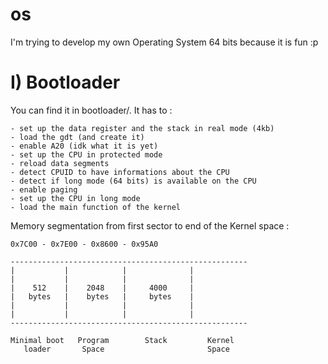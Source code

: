 # os
I'm trying to develop my own Operating System 64 bits because it is fun :p

# I) Bootloader

You can find it in bootloader/. It has to :

    - set up the data register and the stack in real mode (4kb)
    - load the gdt (and create it)
    - enable A20 (idk what it is yet)
    - set up the CPU in protected mode
    - reload data segments
    - detect CPUID to have informations about the CPU
    - detect if long mode (64 bits) is available on the CPU
    - enable paging
    - set up the CPU in long mode
    - load the main function of the kernel

Memory segmentation from first sector to end of the Kernel space : 

    0x7C00 - 0x7E00 - 0x8600 - 0x95A0

    -----------------------------------------------------
    |           |            |              |
    |           |            |              |
    |    512    |    2048    |     4000     |
    |   bytes   |    bytes   |     bytes    |
    |           |            |              |
    |           |            |              |
    -----------------------------------------------------

    Minimal boot   Program        Stack         Kernel
       loader       Space                       Space